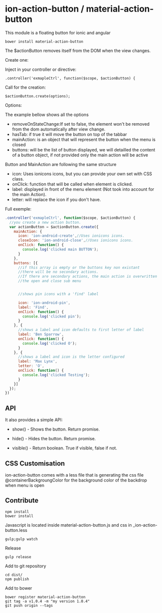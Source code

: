 ion-action-button / material-action-button
=================

This module is a floating button for ionic and angular

```
bower install material-action-button
```

The $actionButton removes itself from the DOM when the view changes.

Create one:

Inject in your controller or directive:

```
.controller('exmapleCtrl', function($scope, $actionButton) {
```

Call for the creation:

```
$actionButton.create(options);
```

Options:

The example bellow shows all the options

* removeOnStateChange:If set to false, the element won't be removed from the dom automatically after view change.
* hasTab: if true it will move the button on top of the tabbar
* mainAction: is an object that will represent the button when the menu is closed
* buttons: will be the list of button displayed, we will detailled the content of a button object, if not provided only the main action will be active

Button and MainAction are following the same structure

* icon: Uses ionicons icons, but you can provide your own set with CSS class.
* onClick: function that will be called when element is clicked.
* label: displayed in front of the menu element (Not took into account for the main Action).
* letter: will replace the icon if you don't have.

Full exemple:

```javascript
.controller('exmapleCtrl', function($scope, $actionButton) {
  //you create a new action button.
  var actionButton = $actionButton.create({
    mainAction: {
      icon: 'ion-android-create',//Uses ionicons icons.
      closeIcon: 'ion-android-close',//Uses ionicons icons.
      onClick: function() {
        console.log('clicked main BUTTON');
      }
    },
    buttons: [{
      //if this array is empty or the buttons key non existant
      //there will be no secondary actions.
      //If there are secondary actions, the main action is overwritten to show
      //the open and close sub menu


      //shows pin icons with a 'find' label

      icon: 'ion-android-pin',
      label: 'Find',
      onClick: function() {
        console.log('clicked pin');
      }
    }, {
      //shows a label and icon defaults to first letter of label
      label: 'Ben Sparrow',
      onClick: function() {
        console.log('clicked O');
      }
    }, {
      //shows a label and icon is the letter configured
      label: 'Max Lynx',
      letter: 'O',
      onClick: function() {
        console.log('clicked Testing');
      }
    }]
  });  
})
```

API
----

It also provides a simple API:

* show() - Shows the button. Return promise.

* hide() - Hides the button. Return promise.

* visible() - Return boolean. True if visible, false if not.

CSS Customisation
-----------------

ion-action-button comes with a less file that is generating the css file
@containerBackgroungColor for the background color of the backdrop when menu is open

Contribute
-----------------

```
npm install
bower install
```

Javascript is located inside material-action-button.js and css in _ion-action-button.less

```
gulp;gulp watch
```

Release

```
gulp release
```

Add to git repository

```
cd dist/
npm publish
```

Add to bower

```
bower register material-action-button
git tag -a v1.0.4 -m "my version 1.0.4"
git push origin --tags
```

